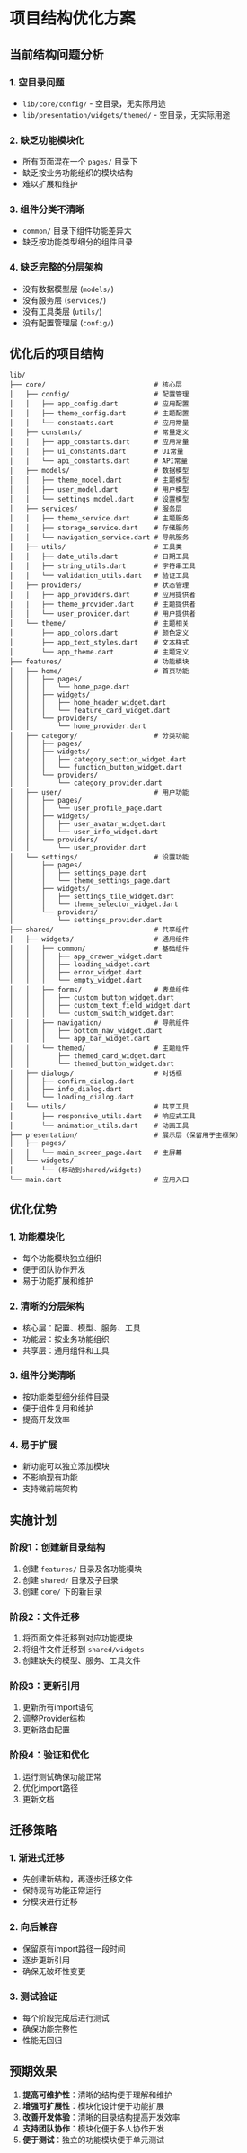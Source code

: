 # 项目结构优化方案

## 当前结构问题分析

### 1. 空目录问题
- `lib/core/config/` - 空目录，无实际用途
- `lib/presentation/widgets/themed/` - 空目录，无实际用途

### 2. 缺乏功能模块化
- 所有页面混在一个 `pages/` 目录下
- 缺乏按业务功能组织的模块结构
- 难以扩展和维护

### 3. 组件分类不清晰
- `common/` 目录下组件功能差异大
- 缺乏按功能类型细分的组件目录

### 4. 缺乏完整的分层架构
- 没有数据模型层 (`models/`)
- 没有服务层 (`services/`)
- 没有工具类层 (`utils/`)
- 没有配置管理层 (`config/`)

## 优化后的项目结构

```
lib/
├── core/                           # 核心层
│   ├── config/                     # 配置管理
│   │   ├── app_config.dart         # 应用配置
│   │   ├── theme_config.dart       # 主题配置
│   │   └── constants.dart          # 应用常量
│   ├── constants/                  # 常量定义
│   │   ├── app_constants.dart      # 应用常量
│   │   ├── ui_constants.dart       # UI常量
│   │   └── api_constants.dart      # API常量
│   ├── models/                     # 数据模型
│   │   ├── theme_model.dart        # 主题模型
│   │   ├── user_model.dart         # 用户模型
│   │   └── settings_model.dart     # 设置模型
│   ├── services/                   # 服务层
│   │   ├── theme_service.dart      # 主题服务
│   │   ├── storage_service.dart    # 存储服务
│   │   └── navigation_service.dart # 导航服务
│   ├── utils/                      # 工具类
│   │   ├── date_utils.dart         # 日期工具
│   │   ├── string_utils.dart       # 字符串工具
│   │   └── validation_utils.dart   # 验证工具
│   ├── providers/                  # 状态管理
│   │   ├── app_providers.dart      # 应用提供者
│   │   ├── theme_provider.dart     # 主题提供者
│   │   └── user_provider.dart      # 用户提供者
│   └── theme/                      # 主题相关
│       ├── app_colors.dart         # 颜色定义
│       ├── app_text_styles.dart    # 文本样式
│       └── app_theme.dart          # 主题定义
├── features/                       # 功能模块
│   ├── home/                       # 首页功能
│   │   ├── pages/
│   │   │   └── home_page.dart
│   │   ├── widgets/
│   │   │   ├── home_header_widget.dart
│   │   │   └── feature_card_widget.dart
│   │   └── providers/
│   │       └── home_provider.dart
│   ├── category/                   # 分类功能
│   │   ├── pages/
│   │   ├── widgets/
│   │   │   ├── category_section_widget.dart
│   │   │   └── function_button_widget.dart
│   │   └── providers/
│   │       └── category_provider.dart
│   ├── user/                       # 用户功能
│   │   ├── pages/
│   │   │   └── user_profile_page.dart
│   │   ├── widgets/
│   │   │   ├── user_avatar_widget.dart
│   │   │   └── user_info_widget.dart
│   │   └── providers/
│   │       └── user_provider.dart
│   └── settings/                   # 设置功能
│       ├── pages/
│       │   ├── settings_page.dart
│       │   └── theme_settings_page.dart
│       ├── widgets/
│       │   ├── settings_tile_widget.dart
│       │   └── theme_selector_widget.dart
│       └── providers/
│           └── settings_provider.dart
├── shared/                         # 共享组件
│   ├── widgets/                    # 通用组件
│   │   ├── common/                 # 基础组件
│   │   │   ├── app_drawer_widget.dart
│   │   │   ├── loading_widget.dart
│   │   │   ├── error_widget.dart
│   │   │   └── empty_widget.dart
│   │   ├── forms/                  # 表单组件
│   │   │   ├── custom_button_widget.dart
│   │   │   ├── custom_text_field_widget.dart
│   │   │   └── custom_switch_widget.dart
│   │   ├── navigation/             # 导航组件
│   │   │   ├── bottom_nav_widget.dart
│   │   │   └── app_bar_widget.dart
│   │   └── themed/                 # 主题组件
│   │       ├── themed_card_widget.dart
│   │       └── themed_button_widget.dart
│   ├── dialogs/                    # 对话框
│   │   ├── confirm_dialog.dart
│   │   ├── info_dialog.dart
│   │   └── loading_dialog.dart
│   └── utils/                      # 共享工具
│       ├── responsive_utils.dart   # 响应式工具
│       └── animation_utils.dart    # 动画工具
├── presentation/                   # 展示层（保留用于主框架）
│   ├── pages/
│   │   └── main_screen_page.dart   # 主屏幕
│   └── widgets/
│       └── (移动到shared/widgets)
└── main.dart                       # 应用入口
```

## 优化优势

### 1. **功能模块化**
- 每个功能模块独立组织
- 便于团队协作开发
- 易于功能扩展和维护

### 2. **清晰的分层架构**
- 核心层：配置、模型、服务、工具
- 功能层：按业务功能组织
- 共享层：通用组件和工具

### 3. **组件分类清晰**
- 按功能类型细分组件目录
- 便于组件复用和维护
- 提高开发效率

### 4. **易于扩展**
- 新功能可以独立添加模块
- 不影响现有功能
- 支持微前端架构

## 实施计划

### 阶段1：创建新目录结构
1. 创建 `features/` 目录及各功能模块
2. 创建 `shared/` 目录及子目录
3. 创建 `core/` 下的新目录

### 阶段2：文件迁移
1. 将页面文件迁移到对应功能模块
2. 将组件文件迁移到 `shared/widgets`
3. 创建缺失的模型、服务、工具文件

### 阶段3：更新引用
1. 更新所有import语句
2. 调整Provider结构
3. 更新路由配置

### 阶段4：验证和优化
1. 运行测试确保功能正常
2. 优化import路径
3. 更新文档

## 迁移策略

### 1. 渐进式迁移
- 先创建新结构，再逐步迁移文件
- 保持现有功能正常运行
- 分模块进行迁移

### 2. 向后兼容
- 保留原有import路径一段时间
- 逐步更新引用
- 确保无破坏性变更

### 3. 测试验证
- 每个阶段完成后进行测试
- 确保功能完整性
- 性能无回归

## 预期效果

1. **提高可维护性**：清晰的结构便于理解和维护
2. **增强可扩展性**：模块化设计便于功能扩展
3. **改善开发体验**：清晰的目录结构提高开发效率
4. **支持团队协作**：模块化便于多人协作开发
5. **便于测试**：独立的功能模块便于单元测试
